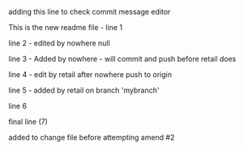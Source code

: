 adding this line to check commit message editor

This is the new readme file - line 1

line 2 - edited by nowhere null

line 3 - Added by nowhere - will commit and push before retail does

line 4 - edit by retail after nowhere push to origin

line 5 - added by retail on branch 'mybranch'

line 6


final line (7)

added to change file before attempting amend #2
